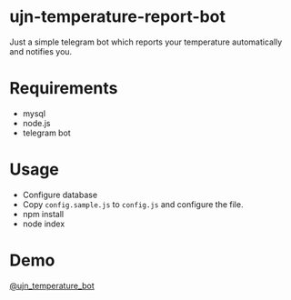 # ujn-temperature-report-bot
Just a simple telegram bot which reports your temperature automatically and notifies you.

# Requirements

- mysql
- node.js
- telegram bot

# Usage

- Configure database
- Copy `config.sample.js` to `config.js` and configure the file.
- npm install
- node index

# Demo

[@ujn_temperature_bot](https://t.me/ujn_temperature_bot)